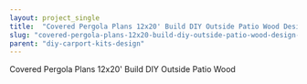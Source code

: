 ```yaml
---
layout: project_single
title:  "Covered Pergola Plans 12x20' Build DIY Outside Patio Wood Design Covered Deck"
slug: "covered-pergola-plans-12x20-build-diy-outside-patio-wood-design-covered-deck"
parent: "diy-carport-kits-design"
---
```

Covered Pergola Plans 12x20' Build DIY Outside Patio Wood